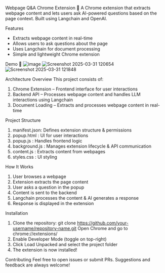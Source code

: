 Webpage Q&A Chrome Extension
🚀 A Chrome extension that extracts webpage content and lets users ask AI-powered questions based on the page context. Built using Langchain and OpenAI.

Features
-  Extracts webpage content in real-time
-  Allows users to ask questions about the page
-  Uses Langchain for document processing
-  Simple and lightweight Chrome extension

Demo
📸 ![image](https://github.com/user-attachments/assets/7f8388ad-03af-455f-8535-fe2e0c3a2b52)
![Screenshot 2025-03-31 120654](https://github.com/user-attachments/assets/67d8a14d-6aa4-4f1b-b7fe-2f076186a832)
![Screenshot 2025-03-31 121848](https://github.com/user-attachments/assets/c6f22cdb-1e40-419b-bb04-e5d5cacf22c6)

Architecture Overview
This project consists of:
1. Chrome Extension – Frontend interface for user interactions
2. Backend API – Processes webpage content and handles LLM interactions using Langchain
3. Document Loading – Extracts and processes webpage content in real-time

Project Structure

1. manifest.json:    Defines extension structure & permissions
2. popup.html :      UI for user interactions
3. popup.js  :       Handles frontend logic
4. background.js :   Manages extension lifecycle & API communication
5.  content.js :     Extracts content from webpages
6.  styles.css :     UI styling

How It Works
1. User browses a webpage
2. Extension extracts the page content
3. User asks a question in the popup
4. Content is sent to the backend
5. Langchain processes the content & AI generates a response
6. Response is displayed in the extension

Installation
1. Clone the repository:
git clone https://github.com/your-username/repository-name.git
Open Chrome and go to chrome://extensions/
2. Enable Developer Mode (toggle on top-right)
3. Click Load Unpacked and select the project folder
4. The extension is now installed!

Contributing
Feel free to open issues or submit PRs. Suggestions and feedback are always welcome!
